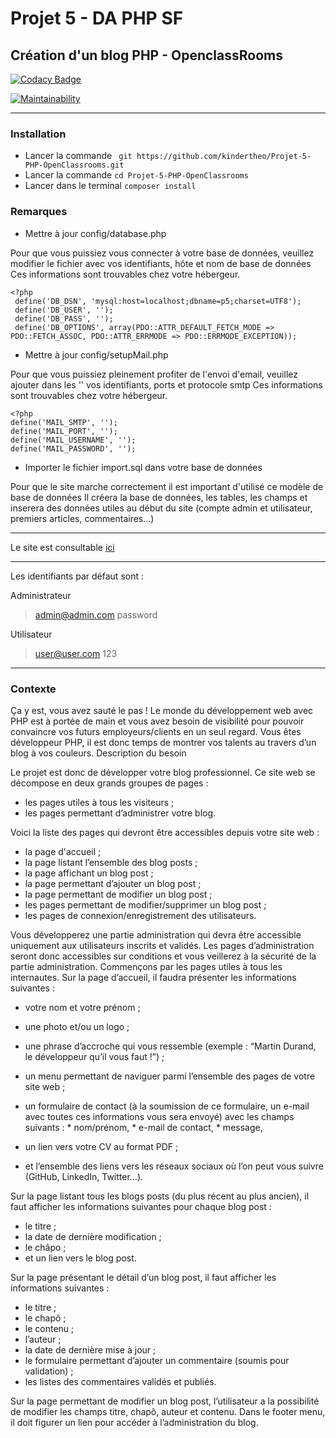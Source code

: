 # Projet 5 - DA PHP SF

## Création d'un blog PHP - OpenclassRooms

[![Codacy Badge](https://api.codacy.com/project/badge/Grade/f54c183bd3f7417eabf0a022943b0264)](https://www.codacy.com/manual/kindertheo/Projet-5-PHP-OpenClassrooms?utm_source=github.com&amp;utm_medium=referral&amp;utm_content=kindertheo/Projet-5-PHP-OpenClassrooms&amp;utm_campaign=Badge_Grade)

[![Maintainability](https://api.codeclimate.com/v1/badges/e15855a809aa9305f539/maintainability)](https://codeclimate.com/github/kindertheo/Projet-5-PHP-OpenClassrooms/maintainability)

-----------------

### Installation 

*    Lancer la commande ` git https://github.com/kindertheo/Projet-5-PHP-OpenClassrooms.git`
*    Lancer la commande `cd Projet-5-PHP-OpenClassrooms`
*    Lancer dans le terminal `composer install`

### Remarques

*    Mettre à jour config/database.php

Pour que vous puissiez vous connecter à votre base de données, veuillez modifier le fichier avec vos identifiants, hôte et nom de base de données
Ces informations sont trouvables chez votre hébergeur.

    <?php
     define('DB_DSN', 'mysql:host=localhost;dbname=p5;charset=UTF8');
     define('DB_USER', '');
     define('DB_PASS', '');
     define('DB_OPTIONS', array(PDO::ATTR_DEFAULT_FETCH_MODE => PDO::FETCH_ASSOC, PDO::ATTR_ERRMODE => PDO::ERRMODE_EXCEPTION));
 

*    Mettre à jour config/setupMail.php

Pour que vous puissiez pleinement profiter de l'envoi d'email, veuillez ajouter dans les '' vos identifiants, ports et protocole smtp
Ces informations sont trouvables chez votre hébergeur.

    <?php
    define('MAIL_SMTP', '');
    define('MAIL_PORT', '');
    define('MAIL_USERNAME', '');
    define('MAIL_PASSWORD', '');

*    Importer le fichier import.sql dans votre base de données

Pour que le site marche correctement il est important d'utilisé ce modèle de base de données
Il créera la base de données, les tables, les champs et inserera des données utiles au début du site (compte admin et utilisateur, premiers articles, commentaires...)

-----------------

Le site est consultable [ici](https://blog.kindertheo.net)

-----------------

Les identifiants par défaut sont :

Administrateur

>admin@admin.com
>password

Utilisateur

>user@user.com
>123

-----------------
### Contexte

Ça y est, vous avez sauté le pas ! Le monde du développement web avec PHP est à portée de main et vous avez besoin de visibilité pour pouvoir convaincre vos futurs employeurs/clients en un seul regard. Vous êtes développeur PHP, il est donc temps de montrer vos talents au travers d’un blog à vos couleurs.
Description du besoin

Le projet est donc de développer votre blog professionnel. Ce site web se décompose en deux grands groupes de pages :

*    les pages utiles à tous les visiteurs ;
*    les pages permettant d’administrer votre blog.

Voici la liste des pages qui devront être accessibles depuis votre site web :

*    la page d'accueil ;
*    la page listant l’ensemble des blog posts ;
*    la page affichant un blog post ;
*    la page permettant d’ajouter un blog post ;
*    la page permettant de modifier un blog post ;
*    les pages permettant de modifier/supprimer un blog post ;
*    les pages de connexion/enregistrement des utilisateurs.

Vous développerez une partie administration qui devra être accessible uniquement aux utilisateurs inscrits et validés.
Les pages d’administration seront donc accessibles sur conditions et vous veillerez à la sécurité de la partie administration.
Commençons par les pages utiles à tous les internautes.
Sur la page d’accueil, il faudra présenter les informations suivantes :

*    votre nom et votre prénom ;
*    une photo et/ou un logo ;
*    une phrase d’accroche qui vous ressemble (exemple : “Martin Durand, le développeur qu’il vous faut !”) ;
*    un menu permettant de naviguer parmi l’ensemble des pages de votre site web ;
*    un formulaire de contact (à la soumission de ce formulaire, un e-mail avec toutes ces informations vous sera envoyé) avec les champs suivants :
    *    nom/prénom,
    *    e-mail de contact,
    *    message,

*    un lien vers votre CV au format PDF ;
*    et l’ensemble des liens vers les réseaux sociaux où l’on peut vous suivre (GitHub, LinkedIn, Twitter…).

Sur la page listant tous les blogs posts (du plus récent au plus ancien), il faut afficher les informations suivantes pour chaque blog post :

*    le titre ;
*    la date de dernière modification ;
*    le châpo ;
*    et un lien vers le blog post.

Sur la page présentant le détail d’un blog post, il faut afficher les informations suivantes :

*    le titre ;
*    le chapô ;
*    le contenu ;
*    l’auteur ;
*    la date de dernière mise à jour ;
*    le formulaire permettant d’ajouter un commentaire (soumis pour validation) ;
*    les listes des commentaires validés et publiés.

Sur la page permettant de modifier un blog post, l’utilisateur a la possibilité de modifier les champs titre, chapô, auteur et contenu.
Dans le footer menu, il doit figurer un lien pour accéder à l’administration du blog.
